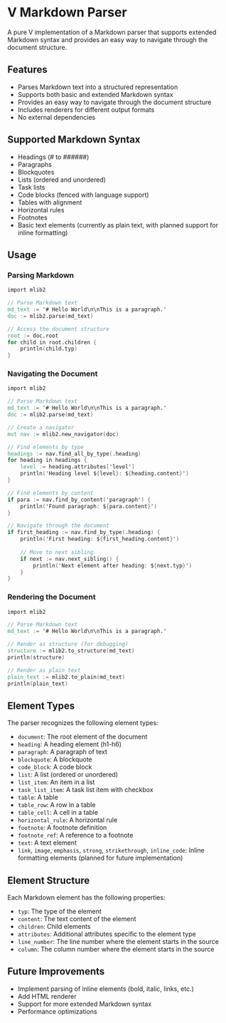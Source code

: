 # V Markdown Parser

A pure V implementation of a Markdown parser that supports extended Markdown syntax and provides an easy way to navigate through the document structure.

## Features

- Parses Markdown text into a structured representation
- Supports both basic and extended Markdown syntax
- Provides an easy way to navigate through the document structure
- Includes renderers for different output formats
- No external dependencies

## Supported Markdown Syntax

- Headings (# to ######)
- Paragraphs
- Blockquotes
- Lists (ordered and unordered)
- Task lists
- Code blocks (fenced with language support)
- Tables with alignment
- Horizontal rules
- Footnotes
- Basic text elements (currently as plain text, with planned support for inline formatting)

## Usage

### Parsing Markdown

```v
import mlib2

// Parse Markdown text
md_text := '# Hello World\n\nThis is a paragraph.'
doc := mlib2.parse(md_text)

// Access the document structure
root := doc.root
for child in root.children {
    println(child.typ)
}
```

### Navigating the Document

```v
import mlib2

// Parse Markdown text
md_text := '# Hello World\n\nThis is a paragraph.'
doc := mlib2.parse(md_text)

// Create a navigator
mut nav := mlib2.new_navigator(doc)

// Find elements by type
headings := nav.find_all_by_type(.heading)
for heading in headings {
    level := heading.attributes['level']
    println('Heading level ${level}: ${heading.content}')
}

// Find elements by content
if para := nav.find_by_content('paragraph') {
    println('Found paragraph: ${para.content}')
}

// Navigate through the document
if first_heading := nav.find_by_type(.heading) {
    println('First heading: ${first_heading.content}')
    
    // Move to next sibling
    if next := nav.next_sibling() {
        println('Next element after heading: ${next.typ}')
    }
}
```

### Rendering the Document

```v
import mlib2

// Parse Markdown text
md_text := '# Hello World\n\nThis is a paragraph.'

// Render as structure (for debugging)
structure := mlib2.to_structure(md_text)
println(structure)

// Render as plain text
plain_text := mlib2.to_plain(md_text)
println(plain_text)
```

## Element Types

The parser recognizes the following element types:

- `document`: The root element of the document
- `heading`: A heading element (h1-h6)
- `paragraph`: A paragraph of text
- `blockquote`: A blockquote
- `code_block`: A code block
- `list`: A list (ordered or unordered)
- `list_item`: An item in a list
- `task_list_item`: A task list item with checkbox
- `table`: A table
- `table_row`: A row in a table
- `table_cell`: A cell in a table
- `horizontal_rule`: A horizontal rule
- `footnote`: A footnote definition
- `footnote_ref`: A reference to a footnote
- `text`: A text element
- `link`, `image`, `emphasis`, `strong`, `strikethrough`, `inline_code`: Inline formatting elements (planned for future implementation)

## Element Structure

Each Markdown element has the following properties:

- `typ`: The type of the element
- `content`: The text content of the element
- `children`: Child elements
- `attributes`: Additional attributes specific to the element type
- `line_number`: The line number where the element starts in the source
- `column`: The column number where the element starts in the source

## Future Improvements

- Implement parsing of inline elements (bold, italic, links, etc.)
- Add HTML renderer
- Support for more extended Markdown syntax
- Performance optimizations
